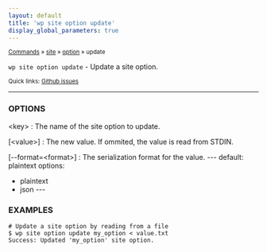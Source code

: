 ```yaml
---
layout: default
title: 'wp site option update'
display_global_parameters: true
---
```


<small>[Commands](/commands/) &raquo; [site](/commands/site/) &raquo; [option](/commands/site/option/) &raquo; update</small>

`wp site option update` - Update a site option.

<small>Quick links: <a href="https://github.com/wp-cli/wp-cli/issues?q=is%3Aopen+label%3Acommand%3Asite-option-update+sort%3Aupdated-desc">Github issues</a></small>

<hr />

### OPTIONS

&lt;key&gt;
: The name of the site option to update.

[&lt;value&gt;]
: The new value. If ommited, the value is read from STDIN.

[\--format=&lt;format&gt;]
: The serialization format for the value.
\---
default: plaintext
options:
  - plaintext
  - json
\---

### EXAMPLES

    # Update a site option by reading from a file
    $ wp site option update my_option < value.txt
    Success: Updated 'my_option' site option.



